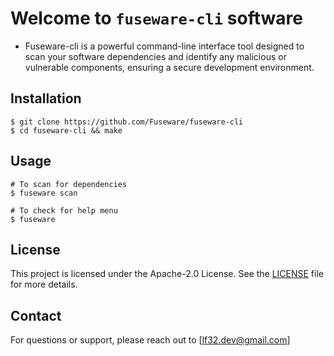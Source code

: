 # Welcome to `fuseware-cli` software

+ Fuseware-cli is a powerful command-line interface tool designed to scan your software dependencies and identify any malicious or vulnerable components, ensuring a secure development environment.

## Installation
```
$ git clone https://github.com/Fuseware/fuseware-cli
$ cd fuseware-cli && make
```

## Usage
```
# To scan for dependencies
$ fuseware scan 

# To check for help menu
$ fuseware
```

## License

This project is licensed under the Apache-2.0 License. See the [LICENSE](./LICENSE) file for more details.


## Contact
For questions or support, please reach out to [lf32.dev@gmail.com]
